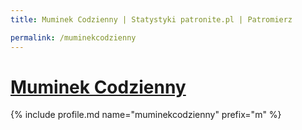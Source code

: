 ```yaml
---
title: Muminek Codzienny | Statystyki patronite.pl | Patromierz

permalink: /muminekcodzienny
---
```


# [Muminek Codzienny](https://patronite.pl/muminekcodzienny)

{% include profile.md name="muminekcodzienny" prefix="m" %}
